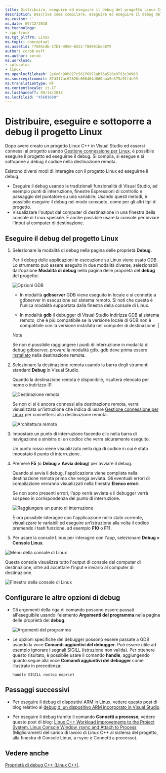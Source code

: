 ```yaml
---
title: Distribuire, eseguire ed eseguire il debug del progetto Linux C++ in Visual Studio | Microsoft Docs
description: Descrive come compilare, eseguire ed eseguire il debug del codice nella destinazione remota all'interno di un progetto Linux C++ in Visual Studio.
ms.custom: ''
ms.date: 09/12/2018
ms.technology:
- cpp-linux
ms.tgt_pltfrm: Linux
ms.topic: conceptual
ms.assetid: f7084cdb-17b1-4960-b522-f84981bea879
author: corob-msft
ms.author: corob
ms.workload:
- cplusplus
- linux
ms.openlocfilehash: 2e6c6c98b027c561f6972ab76a520e9793c30963
ms.sourcegitcommit: 87d317ac62620c606464d860aaa9e375a91f4c99
ms.translationtype: HT
ms.contentlocale: it-IT
ms.lasthandoff: 09/14/2018
ms.locfileid: "45601600"
---
```

# <a name="deploy-run-and-debug-your-linux-project"></a>Distribuire, eseguire e sottoporre a debug il progetto Linux

Dopo avere creato un progetto Linux C++ in Visual Studio ed essersi connessi al progetto usando [Gestione connessione per Linux](../linux/connect-to-your-remote-linux-computer.md), è possibile eseguire il progetto ed eseguirne il debug. Si compila, si esegue e si sottopone a debug il codice nella destinazione remota.

Esistono diversi modi di interagire con il progetto Linux ed eseguirne il debug.

* Eseguire il debug usando le tradizionali funzionalità di Visual Studio, ad esempio punti di interruzione, finestre Espressioni di controllo e passaggio del puntatore su una variabile. Usando questi metodi, è possibile eseguire il debug nel modo consueto, come per gli altri tipi di progetto.
* Visualizzare l'output dal computer di destinazione in una finestra della console di Linux speciale. È anche possibile usare la console per inviare l'input al computer di destinazione.

## <a name="debug-your-linux-project"></a>Eseguire il debug del progetto Linux

1. Selezionare la modalità di debug nella pagina delle proprietà **Debug**.

    Per il debug delle applicazioni in esecuzione su Linux viene usato GDB.  Lo strumento può essere eseguito in due modalità diverse, selezionabili dall'opzione **Modalità di debug** nella pagina delle proprietà del **debug** del progetto:

    ![Opzioni GDB](media/settings_debugger.png)

    - In modalità **gdbserver** GDB viene eseguito in locale e si connette a gdbserver in esecuzione sul sistema remoto.  Si noti che questa è l'unica modalità supportata dalla finestra della console di Linux.

    - In modalità **gdb** il debugger di Visual Studio indirizza GDB al sistema remoto, che è più compatibile se la versione locale di GDB non è compatibile con la versione installata nel computer di destinazione. |

    > [!NOTE] 
    > Se non è possibile raggiungere i punti di interruzione in modalità di debug gdbserver, provare la modalità gdb. gdb deve prima essere [installato](../linux/download-install-and-setup-the-linux-development-workload.md) nella destinazione remota.

2. Selezionare la destinazione remota usando la barra degli strumenti standard **Debug** in Visual Studio.

    Quando la destinazione remota è disponibile, risulterà elencato per nome o indirizzo IP.

    ![Destinazione remota](media/remote_target.png)

    Se non ci si è ancora connessi alla destinazione remota, verrà visualizzata un'istruzione che indica di usare [Gestione connessione per Linux](../linux/connect-to-your-remote-linux-computer.md) per connettersi alla destinazione remota.

    ![Architettura remota](media/architecture.png)

3. Impostare un punto di interruzione facendo clic nella barra di navigazione a sinistra di un codice che verrà sicuramente eseguito.

    Un punto rosso viene visualizzato nella riga di codice in cui è stato impostato il punto di interruzione.

4. Premere **F5** (o **Debug > Avvia debug**) per avviare il debug.

    Quando si avvia il debug, l'applicazione viene compilata nella destinazione remota prima che venga avviata. Gli eventuali errori di compilazione verranno visualizzati nella finestra **Elenco errori**.

    Se non sono presenti errori, l'app verrà avviata e il debugger verrà sospeso in corrispondenza del punto di interruzione.

    ![Raggiungere un punto di interruzione](media/hit_breakpoint.png)  

    È ora possibile interagire con l'applicazione nello stato corrente, visualizzare le variabili ed eseguire un'istruzione alla volta il codice premendo i tasti funzione, ad esempio **F10** o **F11**.

4. Per usare la console Linux per interagire con l'app, selezionare **Debug > Console Linux**.

  ![Menu della console di Linux](media/consolemenu.png)

  Questa console visualizza tutto l'output di console del computer di destinazione, oltre ad accettare l'input e inviarlo al computer di destinazione.

  ![Finestra della console di Linux](media/consolewindow.png)

## <a name="configure-other-debugging-options"></a>Configurare le altre opzioni di debug

* Gli argomenti della riga di comando possono essere passati all'eseguibile usando l'elemento **Argomenti del programma** nella pagina delle proprietà del **debug**.
  
  ![Argomenti del programma](media/settings_programarguments.png)

* Le opzioni specifiche del debugger possono essere passate a GDB usando la voce **Comandi aggiuntivi del debugger**.  Può essere utile ad esempio ignorare i segnali SIGILL (istruzione non valida).  Per ottenere questo risultato, è possibile usare il comando **handle**,  aggiungendo quanto segue alla voce **Comandi aggiuntivi del debugger** come illustrato in precedenza:

  ```handle SIGILL nostop noprint```

## <a name="next-steps"></a>Passaggi successivi

* Per eseguire il debug di dispositivi ARM in Linux, vedere questo post di blog relativo al [debug di un dispositivo ARM incorporato in Visual Studio](https://blogs.msdn.microsoft.com/vcblog/2018/01/10/debugging-an-embedded-arm-device-in-visual-studio/).

* Per eseguire il debug tramite il comando **Connetti a processo**, vedere questo post di blog: [Linux C++ Workload improvements to the Project System, Linux Console Window, rsync and Attach to Process](https://blogs.msdn.microsoft.com/vcblog/2018/03/13/linux-c-workload-improvements-to-the-project-system-linux-console-window-rsync-and-attach-to-process/) (Miglioramenti del carico di lavoro di Linux C++ al sistema del progetto, alla finestra di Console Linux, a rsync e Connetti a processo).

## <a name="see-also"></a>Vedere anche
[Proprietà di debug C++ (Linux C++)](../linux/prop-pages/debugging-linux.md).
